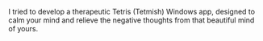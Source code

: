 I tried to develop a therapeutic Tetris (Tetmish) Windows app, designed to calm your mind and relieve the negative thoughts from that beautiful mind of yours.
